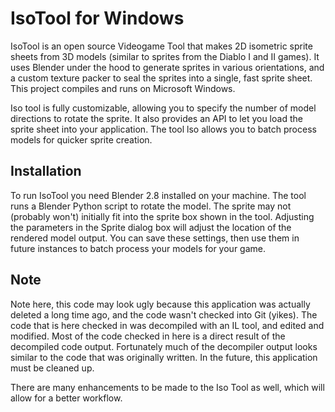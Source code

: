 # IsoTool for Windows

IsoTool is an open source Videogame Tool that makes 2D isometric sprite sheets from 3D models (similar to sprites from the Diablo I and II games). It uses Blender under the hood to generate sprites in various orientations, and a custom texture packer to seal the sprites into a single, fast sprite sheet.  This project compiles and runs on Microsoft Windows.

Iso tool is fully customizable, allowing you to specify the number of model directions to rotate the sprite.  It also provides an API to let you load the sprite sheet into your application.  The tool lso allows you to batch process models for quicker sprite creation.

## Installation

To run IsoTool you need Blender 2.8 installed on your machine.  The tool runs a Blender Python script to rotate the model.  The sprite may not (probably won't) initially fit into the sprite box shown in the tool.  Adjusting the parameters in the Sprite dialog box will adjust the location of the rendered model output.  You can save these settings, then use them in future instances to batch process your models for your game.

## Note

Note here, this code may look ugly because this application was actually deleted a long time ago, and the code wasn't checked into Git (yikes).  The code that is here checked in was decompiled with an IL tool, and edited and modified.  Most of the code checked in here is a direct result of the decompiled code output.  Fortunately much of the decompiler output looks similar to the code that was originally written.  In the future, this application must be cleaned up.

There are many enhancements to be made to the Iso Tool as well, which will allow for a better workflow.


